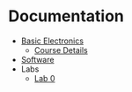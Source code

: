 Documentation
=============

* [Basic Electronics](../README.md)
  * [Course Details](course_details.md)
* [Software](software_install.md)
* Labs
  * [Lab 0](lab0/lab0.md)